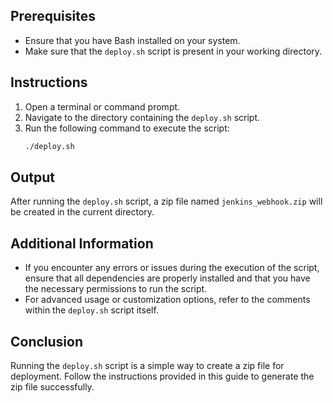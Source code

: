 ## Prerequisites

- Ensure that you have Bash installed on your system.
- Make sure that the `deploy.sh` script is present in your working directory.

## Instructions

1. Open a terminal or command prompt.
2. Navigate to the directory containing the `deploy.sh` script.
3. Run the following command to execute the script:
   ```bash
   ./deploy.sh

## Output

After running the `deploy.sh` script, a zip file named `jenkins_webhook.zip` will be created in the current directory.
## Additional Information

- If you encounter any errors or issues during the execution of the script, ensure that all dependencies are properly installed and that you have the necessary permissions to run the script.
- For advanced usage or customization options, refer to the comments within the `deploy.sh` script itself.

## Conclusion

Running the `deploy.sh` script is a simple way to create a zip file for deployment. Follow the instructions provided in this guide to generate the zip file successfully.

